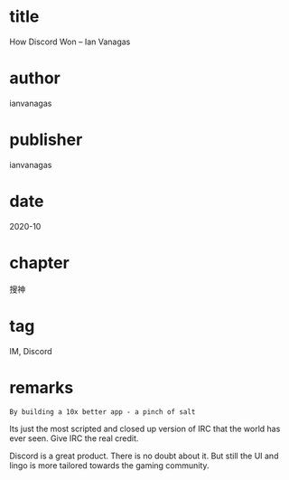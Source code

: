# title
How Discord Won – Ian Vanagas

# author
ianvanagas

# publisher
ianvanagas

# date
2020-10

# chapter
搜神

# tag
IM, Discord

# remarks
`By building a 10x better app - a pinch of salt`

Its just the most scripted and closed up version of IRC that the world has ever seen. Give IRC the real credit.

Discord is a great product. There is no doubt about it. But still the UI and lingo is more tailored towards the gaming community.